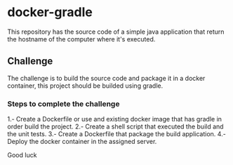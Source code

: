 # docker-gradle

This repository has the source code of a simple java application that return the hostname of the computer where it's executed.

## Challenge

The challenge is to build the source code and package it in a docker container, this project should be builded using gradle.

### Steps to complete the challenge

1.- Create a Dockerfile or use and existing docker image that has gradle in order build the project.
2.- Create a shell script that executed the build and the unit tests.
3.- Create a Dockerfile that package the build application.
4.- Deploy the docker container in the assigned server.

Good luck
